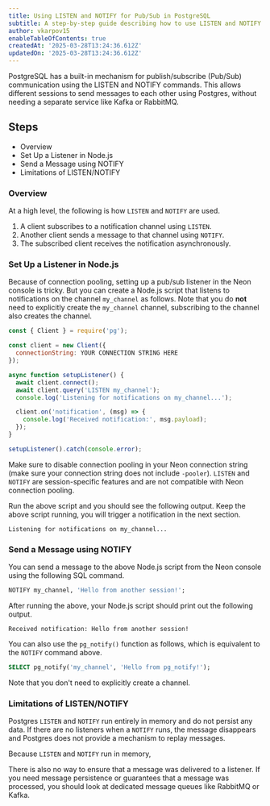 ```yaml
---
title: Using LISTEN and NOTIFY for Pub/Sub in PostgreSQL
subtitle: A step-by-step guide describing how to use LISTEN and NOTIFY for pub/sub in Postgres
author: vkarpov15
enableTableOfContents: true
createdAt: '2025-03-28T13:24:36.612Z'
updatedOn: '2025-03-28T13:24:36.612Z'
---
```


PostgreSQL has a built-in mechanism for publish/subscribe (Pub/Sub) communication using the LISTEN and NOTIFY commands.
This allows different sessions to send messages to each other using Postgres, without needing a separate service like Kafka or RabbitMQ.

## Steps

* Overview
* Set Up a Listener in Node.js
* Send a Message using NOTIFY
* Limitations of LISTEN/NOTIFY

### Overview

At a high level, the following is how `LISTEN` and `NOTIFY` are used.

1. A client subscribes to a notification channel using `LISTEN`.
2. Another client sends a message to that channel using `NOTIFY`.
3. The subscribed client receives the notification asynchronously.

### Set Up a Listener in Node.js

Because of connection pooling, setting up a pub/sub listener in the Neon console is tricky.
But you can create a Node.js script that listens to notifications on the channel `my_channel` as follows.
Note that you do **not** need to explicitly create the `my_channel` channel, subscribing to the channel also creates the channel.

```javascript
const { Client } = require('pg');

const client = new Client({
  connectionString: YOUR CONNECTION STRING HERE
});

async function setupListener() {
  await client.connect();
  await client.query('LISTEN my_channel');
  console.log('Listening for notifications on my_channel...');

  client.on('notification', (msg) => {
    console.log('Received notification:', msg.payload);
  });
}

setupListener().catch(console.error);
```

Make sure to disable connection pooling in your Neon connection string (make sure your connection string does not include `-pooler`).
`LISTEN` and `NOTIFY` are session-specific features and are not compatible with Neon connection pooling.

Run the above script and you should see the following output.
Keep the above script running, you will trigger a notification in the next section.

```
Listening for notifications on my_channel...
```

### Send a Message using NOTIFY

You can send a message to the above Node.js script from the Neon console using the following SQL command.

```sql
NOTIFY my_channel, 'Hello from another session!';
```

After running the above, your Node.js script should print out the following output.

```
Received notification: Hello from another session!
```

You can also use the `pg_notify()` function as follows, which is equivalent to the `NOTIFY` command above.

```sql
SELECT pg_notify('my_channel', 'Hello from pg_notify!');
```

Note that you don't need to explicitly create a channel.

### Limitations of LISTEN/NOTIFY

Postgres `LISTEN` and `NOTIFY` run entirely in memory and do not persist any data.
If there are no listeners when a `NOTIFY` runs, the message disappears and Postgres does not provide a mechanism to replay messages.

Because `LISTEN` and `NOTIFY` run in memory, 

There is also no way to ensure that a message was delivered to a listener.
If you need message persistence or guarantees that a message was processed, you should look at dedicated message queues like RabbitMQ or Kafka.

